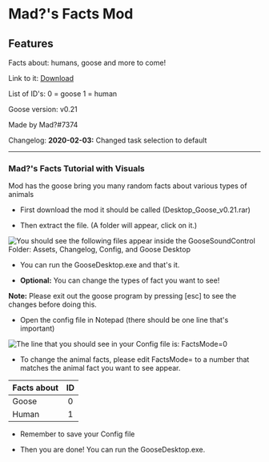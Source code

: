 # Mad?'s Facts Mod

## Features

Facts about: humans, goose and more to come!

Link to it: [Download](https://github.com/KleiFrickHeckDeck264/DesktopGoose-Mods/archive/master.zip)

List of ID's: 0 = goose  1 = human

Goose version: v0.21

Made by Mad?#7374

Changelog:
**2020-02-03:** Changed task selection to default

---

### Mad?'s Facts Tutorial with Visuals

Mod has the goose bring you many random facts about various types of animals

* First download the mod it should be called (Desktop_Goose_v0.21.rar)

* Then extract the file. (A folder will appear, click on it.)

![You should see the following files appear inside the GooseSoundControl Folder: Assets, Changelog, Config, and Goose Desktop](https://raw.githubusercontent.com/DesktopGooseUnofficial/ResourceHub-Images/master/Shaggy%20Sound%20Control/part%201.png "You should see the following files appear inside the GooseSoundControl Folder: Assets, Changelog, Config, and Goose Desktop")

* You can run the GooseDesktop.exe and that's it.

* **Optional:** You can change the types of fact you want to see!

**Note:** Please exit out the goose program by pressing [esc] to see the changes before doing this.

* Open the config file in Notepad (there should be one line that's important)

![The line that you should see in your Config file is: FactsMode=0](https://raw.githubusercontent.com/DesktopGooseUnofficial/ResourceHub-Images/master/Mad's%20Fact/Part%202.png "The line that you should see in your Config file is: FactsMode=0")

* To change the animal facts, please edit FactsMode= to a number that matches the animal fact you want to see appear.

| Facts about   | ID            |
| ------------- |:-------------:|
| Goose         | 0             |
| Human         | 1             |

* Remember to save your Config file

* Then you are done! You can run the GooseDesktop.exe.
